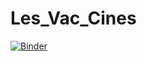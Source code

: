 # Les_Vac_Cines


[![Binder](https://mybinder.org/badge_logo.svg)](https://mybinder.org/v2/gh/Ochanman/Les_Vac_Cines.git/HEAD)

